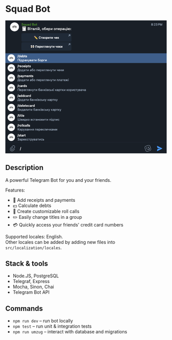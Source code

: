 # Squad Bot

![Screenshot](docs/screenshot.png)

## Description

A powerful Telegram Bot for you and your friends.

Features:
- 🧾 Add receipts and payments
- 💵 Calculate debts
- 📢 Create customizable roll calls
- ✏️ Easily change titles in a group
- 💳 Quickly access your friends' credit card numbers

Supported locales: English.  
Other locales can be added by adding new files into `src/localization/locales`.

## Stack & tools
- Node.JS, PostgreSQL
- Telegraf, Express
- Mocha, Sinon, Chai
- Telegram Bot API

## Commands
- `npm run dev` – run bot locally
- `npm test` – run unit & integration tests
- `npm run umzug` – interact with database and migrations
